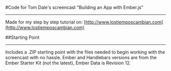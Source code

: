#Code for Tom Dale's screencast "Building an App with Ember.js"
***


Made for my step by step tutorial on: [http://www.lostiemposcambian.com](http://www.lostiemposcambian.com)


##Starting Point
***
Includes a .ZIP starting point with the files needed to begin working with the screencast with no hassle. Ember and Handlebars versions are from the Ember Starter Kit (not the latest), Ember Data is Revision 12.